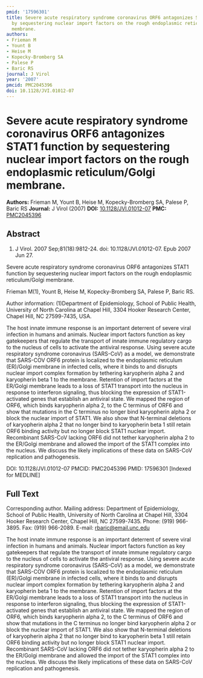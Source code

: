 ```yaml
---
pmid: '17596301'
title: Severe acute respiratory syndrome coronavirus ORF6 antagonizes STAT1 function
  by sequestering nuclear import factors on the rough endoplasmic reticulum/Golgi
  membrane.
authors:
- Frieman M
- Yount B
- Heise M
- Kopecky-Bromberg SA
- Palese P
- Baric RS
journal: J Virol
year: '2007'
pmcid: PMC2045396
doi: 10.1128/JVI.01012-07
---
```


# Severe acute respiratory syndrome coronavirus ORF6 antagonizes STAT1 function by sequestering nuclear import factors on the rough endoplasmic reticulum/Golgi membrane.
**Authors:** Frieman M, Yount B, Heise M, Kopecky-Bromberg SA, Palese P, Baric RS
**Journal:** J Virol (2007)
**DOI:** [10.1128/JVI.01012-07](https://doi.org/10.1128/JVI.01012-07)
**PMC:** [PMC2045396](https://www.ncbi.nlm.nih.gov/pmc/articles/PMC2045396/)

## Abstract

1. J Virol. 2007 Sep;81(18):9812-24. doi: 10.1128/JVI.01012-07. Epub 2007 Jun 27.

Severe acute respiratory syndrome coronavirus ORF6 antagonizes STAT1 function by 
sequestering nuclear import factors on the rough endoplasmic reticulum/Golgi 
membrane.

Frieman M(1), Yount B, Heise M, Kopecky-Bromberg SA, Palese P, Baric RS.

Author information:
(1)Department of Epidemiology, School of Public Health, University of North 
Carolina at Chapel Hill, 3304 Hooker Research Center, Chapel Hill, NC 
27599-7435, USA.

The host innate immune response is an important deterrent of severe viral 
infection in humans and animals. Nuclear import factors function as key 
gatekeepers that regulate the transport of innate immune regulatory cargo to the 
nucleus of cells to activate the antiviral response. Using severe acute 
respiratory syndrome coronavirus (SARS-CoV) as a model, we demonstrate that 
SARS-COV ORF6 protein is localized to the endoplasmic reticulum (ER)/Golgi 
membrane in infected cells, where it binds to and disrupts nuclear import 
complex formation by tethering karyopherin alpha 2 and karyopherin beta 1 to the 
membrane. Retention of import factors at the ER/Golgi membrane leads to a loss 
of STAT1 transport into the nucleus in response to interferon signaling, thus 
blocking the expression of STAT1-activated genes that establish an antiviral 
state. We mapped the region of ORF6, which binds karyopherin alpha 2, to the C 
terminus of ORF6 and show that mutations in the C terminus no longer bind 
karyopherin alpha 2 or block the nuclear import of STAT1. We also show that 
N-terminal deletions of karyopherin alpha 2 that no longer bind to karyopherin 
beta 1 still retain ORF6 binding activity but no longer block STAT1 nuclear 
import. Recombinant SARS-CoV lacking ORF6 did not tether karyopherin alpha 2 to 
the ER/Golgi membrane and allowed the import of the STAT1 complex into the 
nucleus. We discuss the likely implications of these data on SARS-CoV 
replication and pathogenesis.

DOI: 10.1128/JVI.01012-07
PMCID: PMC2045396
PMID: 17596301 [Indexed for MEDLINE]

## Full Text

Corresponding author. Mailing address: Department of Epidemiology, School of Public Health, University of North Carolina at Chapel Hill, 3304 Hooker Research Center, Chapel Hill, NC 27599-7435. Phone: (919) 966-3895. Fax: (919) 966-2089. E-mail: rbaric@email.unc.edu

The host innate immune response is an important deterrent of severe viral infection in humans and animals. Nuclear import factors function as key gatekeepers that regulate the transport of innate immune regulatory cargo to the nucleus of cells to activate the antiviral response. Using severe acute respiratory syndrome coronavirus (SARS-CoV) as a model, we demonstrate that SARS-COV ORF6 protein is localized to the endoplasmic reticulum (ER)/Golgi membrane in infected cells, where it binds to and disrupts nuclear import complex formation by tethering karyopherin alpha 2 and karyopherin beta 1 to the membrane. Retention of import factors at the ER/Golgi membrane leads to a loss of STAT1 transport into the nucleus in response to interferon signaling, thus blocking the expression of STAT1-activated genes that establish an antiviral state. We mapped the region of ORF6, which binds karyopherin alpha 2, to the C terminus of ORF6 and show that mutations in the C terminus no longer bind karyopherin alpha 2 or block the nuclear import of STAT1. We also show that N-terminal deletions of karyopherin alpha 2 that no longer bind to karyopherin beta 1 still retain ORF6 binding activity but no longer block STAT1 nuclear import. Recombinant SARS-CoV lacking ORF6 did not tether karyopherin alpha 2 to the ER/Golgi membrane and allowed the import of the STAT1 complex into the nucleus. We discuss the likely implications of these data on SARS-CoV replication and pathogenesis.
